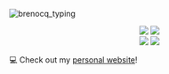 ![brenocq_typing](https://github.com/user-attachments/assets/d4146a01-9dc4-414f-8e2c-c1e17fe1da05)

<div align="center">
  <div>
    <a href="https://github.com/brenocq/implot3d"><img src="https://brenocq.s3.us-east-1.amazonaws.com/readme-implot3d.svg"/></a>
    <a href="https://github.com/brenocq/atta"><img src="https://brenocq.s3.us-east-1.amazonaws.com/readme-atta.svg"/></a>
  </div>
  <div>
    <a href="https://github.com/brenocq/object-transportation"><img src="https://brenocq.s3.us-east-1.amazonaws.com/readme-object-transportation-swarm.svg"/></a>
    <a href="https://github.com/brenocq/MyMachine"><img src="https://brenocq.s3.us-east-1.amazonaws.com/readme-cpu-simulator.svg"/></a>
  </div>
</div>

💻 Check out my [personal website](https://brenocq.com/)! 
